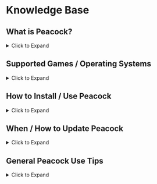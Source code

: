 # Knowledge Base

<div class = "knowlegebase_h2">

## What is Peacock?
<details><summary>Click to Expand</summary>
<p>

* Peacock is essentially a Hitman server emulator that runs on your own PC.
* Benefits of using Peacock include:
  * **Obtain all unlocks immediately**
  * Play [custom](https://thepeacockproject.org/wiki/custom-content) or otherwise discontinued/ time limited content such as [Ghost Mode](https://thepeacockproject.org/wiki/ghost-mode), legacy escalations, elusive targets.
  * Display leaderboards for other Peacock users
  * Access Hitman's rating system without being connected to IOI's servers
    * **Note: Peacock is not a fully offline experience.** 
    * Each time you start the game, you will initially need to be connected to the internet still, to pass Steam or Epic verification.
    * After you have passed Steam/ Epic verification and have connected to Peacock, you are free to disconnect your internet if you like and you will stay connected to Peacock for the duration of your game session.
* Trivia: Peacock is the name that the game uses in its source code for the mission "The Showstopper", which ushered in a new era of Hitman. Hence, the reason for the name "Peacock".

</p>
</details>


## Supported Games / Operating Systems
<details><summary>Click to Expand</summary>
<p>

**Supported Games / Platforms**
* Hitman 2016 ([Steam](https://store.steampowered.com/app/236870/HITMAN/) / [Epic](https://www.epicgames.com/store/en-US/p/hitman))
* Hitman 2 ([Steam](https://store.steampowered.com/app/863550/HITMAN_2/))
* Hitman 3 ([Steam](https://store.steampowered.com/app/1659040/HITMAN_3/) / [Epic](https://www.epicgames.com/store/en-US/p/hitman-3)). 

Any platform missing from the list above (**including Hitman 3 on Game Pass**) is not supported by Peacock!
Also note: Hitman 2016 / Hitman 2 are not as well supported as Hitman 3, there may be bugs.


**Supported Operating Systems**
* For the server:
  * A platform supported by Node.js, meaning Windows 8.1 or up, or a recent Linux/macOS/FreeBSD installation.
  * We have alternatives available if you are unable to meet these requirements, please ask in the Discord.
* For the patcher:
  * Windows 7 or up
* You can run the server on any machine that supports the Node.js version that Peacock targets, but the patcher must be run on the same machine as the game.

</p>
</details>

## How to Install / Use Peacock
<div class = "h2_kb">
<details>
<summary> Click to Expand </summary>
  
<p>

1. Join the Peacock Discord server (https://thepeacockproject.org/discord). You must have a 7 day or older Discord account and have proof of buying Hitman 2016/ Hitman 2/ Hitman 3 to join.

2. Go to the ```#downloads``` channel in the above Discord server and download the latest Peacock build.

3. Extract (unzip) files. Running the files from within the zipped folder will not work.

4. Open the unzipped ```Peacock-vx.x.x``` folder (where ```x.x.x``` stands for whatever the current Peacock version is), and then open the second ```Peacock-vx.x.x``` folder within as well. From this ```...Peacock-vx.x.x\Peacock-vx.x.x``` folder, run ```Start Server.cmd```, then ```PeacockPatcher.exe```. Then open Hitman as normal. 

    * Note: If you are playing on Hitman 3, you will have to repeat steps 2-3 each time Hitman 3 receives a new update (more info below, in the "When/ How to Update Peacock" section). And for any of the three supported Hitman games, you will need to repeat step 4 every time you launch the game.. The game defaults back to the official servers otherwise.

</p> 

 </details>
</div>

 ## When / How to Update Peacock
<details>
<summary> Click to Expand </summary>
  
<p>

1. When you run ```Start Server.cmd```, you may get an alert that Peacock is out of date, as [shown here](https://i.ibb.co/NtGMJjN/peacock-out-of-date.png).
2. Usually you will need to update Peacock only when there is a new game update, but stay tuned in the Peacock Discord's ```#updates``` and ```#downloads``` channels to be safe.
    * Note: Peacock may be temporarily unavailable after a game update, as it takes a few hours for the Peacock Patcher to be updated as well.
3. If there is a new Peacock update, go to the ```#downloads``` channel in the Peacock Discord to download the latest build. 
4. Extract (unzip) files. Running the files from within the zipped folder will not work.
5. **Assuming you have used Peacock during the previous game update**, follow the instructions below to keep your loadouts and in-game savefiles (your loadouts will all default back to ICA19/coins/fiberwire, and your in-game save files will be lost otherwise).
  
    * Copy your old userdata and contractSessions folders (ex: ```...Peacock-vx.x.x\Peacock-vx.x.x\userdata```) and (ex: ```...Peacock-vx.x.x\Peacock-vx.x.x\contractSessions```) from your previous Peacock build, and paste it into your new Peacock build's main folder (```...Peacock-vy.y.y\Peacock-vy.y.y```), where ```x.x.x``` stands for the old Peacock version, and ```y.y.y``` stands for the new Peacock version. Replace any existing files in the new Peacock build's folder, if necessary.
  
      * Note that Peacock versions before v4.1.0 use the file convention ```...Peacock-vx.x.x\assembled\userdata``` and ```...Peacock-vx.x.x\assembled\contractSessions```instead. 

</p>

  </details>

 ## General Peacock Use Tips
<details>
<summary> Click to Expand </summary>

<p>

* It may take a few tries to connect to Peacock. If you can't connect, try going back to the Peacock Patcher application and clicking on "Re-patch" until the Peacock Patcher shows "Successfully patched ID". 
* If your game is already connected to the official servers, you may need to disconnect the game from official servers first to connect to Peacock. To disconnect from official servers, go to "Options" from the Hitman 3 main menu, then "Privacy Policy", then "Opt out". Then when you reconnect you should be on Peacock. 

* Similarly, you can go offline while connected to Peacock, then toggle the Peacock Patcher application to patch you to Official Servers, then go "online" again to connect to official servers.

* To use 7 deadly sins items, make sure you have actually purchased the 7 deadly sins DLC. Then delete the ```...Peacock-vx.x.x\Peacock-vx.x.x\userdata``` folder, and restart the game.
  
* To save multiple loadouts per map (loadout profiles): [Follow this tutorial](https://www.youtube.com/watch?v=ouD9QBSVHI0)
  * Note: You should open Hitman with Peacock before following the steps in this tutorial. In addition, Peacock has received a new update, so now just go to ```localhost``` in your browser instead of ```localhost/loadouts```. When you are on the ```localhost``` page, click on ```Loadout Profiles``` in the upper left navbar. Then proceed with the rest of the video tutorial.
  
* In Game Saving is supported, but note that you can only use official server saves on the official servers version of the game, and Peacock saves on the Peacock version of the game.

* Using Peacock will affect your official servers profile in very small ways. 
  * Due to the fact that we have not properly implemented some minor features like content/story spoiler warnings, it will change them all to the 'I have already played' state. Other than that, it shouldn't have any affect.

</p>
  </details>
  
  
</div>